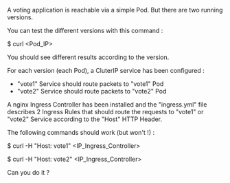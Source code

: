 A voting application is reachable via a simple Pod.
But there are two running versions.

You can test the different versions with this command :

$ curl <Pod_IP>

You should see different results according to the version.

For each version (each Pod), a CluterIP service has been configured :
- "vote1" Service should route packets to "vote1" Pod
- "vote2" Service should route packets to "vote2" Pod
 
A nginx Ingress Controller has been installed and the "ingress.yml" file
describes 2 Ingress Rules that should route the requests to "vote1" or "vote2" Service
according to the "Host" HTTP Header.

The following commands should work (but won't !) :

$ curl -H "Host: vote1" <IP_Ingress_Controller>

$ curl -H "Host: vote2" <IP_Ingress_Controller>

Can you do it ?

